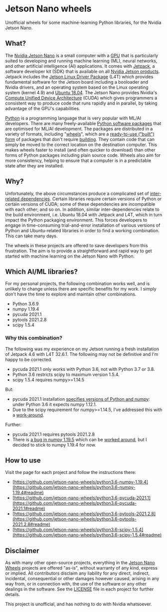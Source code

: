 # Jetson Nano wheels

Unofficial wheels for some machine-learning Python libraries, for the Nvidia Jetson Nano.

## What?

The [Nvidia Jetson Nano](https://developer.nvidia.com/embedded/jetson-nano-developer-kit) is a small computer with a [GPU](https://en.wikipedia.org/wiki/Graphics_processing_unit) that is particularly suited to developing and running machine learning (ML), neural networks, and other artificial intelligence (AI) applications. It comes with [Jetpack](https://developer.nvidia.com/embedded/jetpack), a software developer kit (SDK) that is available on all [Nvidia Jetson products](https://developer.nvidia.com/embedded/develop/hardware). Jetpack includes the [Jetson Linux Driver Package](https://developer.nvidia.com/embedded/linux-tegra) (L4T) which provides fundamental software for the Jetson board including a booloader and Nvidia drivers, and an operating system based on the Linux operating system (kernel 4.9) and [Ubuntu 18.04](https://releases.ubuntu.com/18.04/). The Jetson Nano provides Nvidia's [Compute Unified Device Architecture](https://en.wikipedia.org/wiki/CUDA) (CUDA) which gives programmers a consistent way to produce code that runs rapidly and in parallel, by taking advantage of the GPU's capabilities.

[Python](https://python.org) is a programming language that is very popular with ML/AI developers. There are many freely-available [Python software packages](https://pypi.org/) that are optimised for ML/AI development. The packages are distributed in a variety of formats, including "[wheels](https://realpython.com/python-wheels/)", which are a [ready-to-use ("built") form](https://packaging.python.org/glossary/#term-built-distribution) of packages that don't require [building](https://pypa-build.readthedocs.io/en/latest/). They contain code that can simply be moved to the correct location on the destination computer. This makes wheels faster to install (and often quicker to download) than other forms of Python packages including plain source code. Wheels also aim for more consistency, helping to ensure that a computer is in a predictable state after they are installed.


## Why?

Unfortunately, the above circumstances produce a complicated set of [inter-related dependencies](https://en.wikipedia.org/wiki/Dependency_hell). Certain libraries require certain versions of Python or certain versions of CUDA; some of these dependencies are incompatible with each other; and so on. In addition, similar inter-dependencies relate to the build environment, i.e. Ubuntu 18.04 with Jetpack and L4T, which in turn impact the Python packaging environment. This forces developers to engage in time-consuming trial-and-error installation of various versions of Python and Ubuntu-related libraries in order to find a working combination. This can take many days.

The wheels in these projects are offered to save developers from this frustration. The aim is to provide a straightforward and rapid way to get started with machine learning on the Jetson Nano with Python.


## Which AI/ML libraries?

For my personal projects, the following combination works well, and is unlikely to change unless there are specific benefits for my work. I simply don't have the time to explore and maintain other combinations.

  - Python 3.6.9
  - numpy 1.19.4
  - pycuda 2021.1
  - pytools 2021.2.8
  - scipy 1.5.4

<!--
  - cusim
  - numba
  - scikit-learn 0.24.2
  - textacy
-->

### Why this combination?

The following was my experience on my Jetson running a fresh installation of Jetpack 4.6 with L4T 32.6.1. The following may not be definitive and I'm happy to be corrected.

  - pycuda 2021.1 only works with Python 3.6, not with Python 3.7 or 3.8.
  - Python 3.6 restricts scipy to maximum version 1.5.4.
  - scipy 1.5.4 requires numpy>=1.14.5

But:

  - pycuda 2021.1 installation [specifies versions of Python and numpy](https://github.com/inducer/pycuda/blob/v2021.1/pyproject.toml): under Python 3.6 it expects numpy 1.12.1.
  - Due to the scipy requirement for numpy>=1.14.5, I've addressed this with a [work-around](https://github.com/jetson-nano-wheels/python3.6-pycuda-2021.1/blob/main/init.sh).

Further:

  - pycuda 2021.1 requires pytools 2021.2.8
  - There is [a bug in numpy 1.19.5](https://github.com/numpy/numpy/issues/18131) which can be [worked around](https://forums.developer.nvidia.com/t/cupy-crashes-on-jetson-nano/169103/3), but I decided to stick to numpy 1.19.4 for now.


## How to use

Visit the page for each project and follow the instructions there:

  - [https://github.com/jetson-nano-wheels/python3.6-numpy-1.19.4](https://github.com/jetson-nano-wheels/python3.6-numpy-1.19.4#readme)
  - [https://github.com/jetson-nano-wheels/python3.6-pycuda-2021.1](https://github.com/jetson-nano-wheels/python3.6-pycuda-2021.1#readme)
  - [https://github.com/jetson-nano-wheels/python3.6-pytools-2021.2.8](https://github.com/jetson-nano-wheels/python3.6-pytools-2021.2.8#readme)
  - [https://github.com/jetson-nano-wheels/python3.6-scipy-1.5.4](https://github.com/jetson-nano-wheels/python3.6-scipy-1.5.4#readme)


## Disclaimer

As with many other open-source projects, everything in the [Jetson Nano Wheels](https://github.com/jetson-nano-wheels/) projects are offered "as-is", without warranty of any kind, express or implied. All contributors disclaim any liability for any direct, indirect, incidental, consequential or other damages however caused, arising in any way from, or in connection with, the use of the software or any other dealings in the software. See the [LICENSE](LICENSE) file in each project for further details.

This project is unofficial, and has nothing to do with Nvidia whatsoever.
